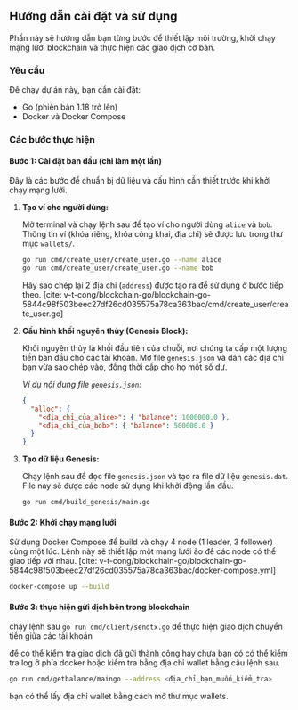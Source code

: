## Hướng dẫn cài đặt và sử dụng

Phần này sẽ hướng dẫn bạn từng bước để thiết lập môi trường, khởi chạy mạng lưới blockchain và thực hiện các giao dịch cơ bản.

### Yêu cầu

Để chạy dự án này, bạn cần cài đặt:
- Go (phiên bản 1.18 trở lên)
- Docker và Docker Compose

### Các bước thực hiện

#### Bước 1: Cài đặt ban đầu (chỉ làm một lần)

Đây là các bước để chuẩn bị dữ liệu và cấu hình cần thiết trước khi khởi chạy mạng lưới.

1.  **Tạo ví cho người dùng:**

    Mở terminal và chạy lệnh sau để tạo ví cho người dùng `alice` và `bob`. Thông tin ví (khóa riêng, khóa công khai, địa chỉ) sẽ được lưu trong thư mục `wallets/`.
    ```bash
    go run cmd/create_user/create_user.go --name alice
    go run cmd/create_user/create_user.go --name bob
    ```
    Hãy sao chép lại 2 địa chỉ (`address`) được tạo ra để sử dụng ở bước tiếp theo. [cite: v-t-cong/blockchain-go/blockchain-go-5844c98f503beec27df26cd035575a78ca363bac/cmd/create_user/create_user.go]

2.  **Cấu hình khối nguyên thủy (Genesis Block):**

    Khối nguyên thủy là khối đầu tiên của chuỗi, nơi chúng ta cấp một lượng tiền ban đầu cho các tài khoản. Mở file `genesis.json` và dán các địa chỉ bạn vừa sao chép vào, đồng thời cấp cho họ một số dư.

    *Ví dụ nội dung file `genesis.json`:*
    ```json
    {
      "alloc": {
        "<địa_chỉ_của_alice>": { "balance": 1000000.0 },
        "<địa_chỉ_của_bob>": { "balance": 500000.0 }
      }
    }
    ```

3.  **Tạo dữ liệu Genesis:**

    Chạy lệnh sau để đọc file `genesis.json` và tạo ra file dữ liệu `genesis.dat`. File này sẽ được các node sử dụng khi khởi động lần đầu.
    ```bash
    go run cmd/build_genesis/main.go
    ```

#### Bước 2: Khởi chạy mạng lưới

Sử dụng Docker Compose để build và chạy 4 node (1 leader, 3 follower) cùng một lúc. Lệnh này sẽ thiết lập một mạng lưới ảo để các node có thể giao tiếp với nhau. [cite: v-t-cong/blockchain-go/blockchain-go-5844c98f503beec27df26cd035575a78ca363bac/docker-compose.yml]
```bash
docker-compose up --build
```
#### Bước 3: thực hiện gửi dịch bên trong blockchain
chạy lệnh sau `go run cmd/client/sendtx.go` để thực hiện giao dịch chuyển tiền giữa các tài khoản

để có thể kiểm tra giao dịch đã gửi thành công hay chưa bạn có có thể kiểm tra log ở phía docker hoặc kiểm tra bằng địa chỉ wallet bằng câu lệnh sau.
```bash
go run cmd/getbalance/maingo --address <địa_chỉ_bạn_muốn_kiểm_tra>
```
bạn có thể lấy địa chỉ wallet bằng cách mở thư mục wallets.
